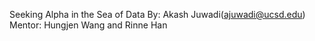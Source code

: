 Seeking Alpha in the Sea of Data
By: Akash Juwadi(ajuwadi@ucsd.edu)
Mentor: Hungjen Wang and Rinne Han
 
